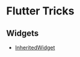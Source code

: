 # Flutter Tricks

## Widgets

- [InheritedWidget](https://api.flutter.dev/flutter/widgets/InheritedWidget-class.html)
